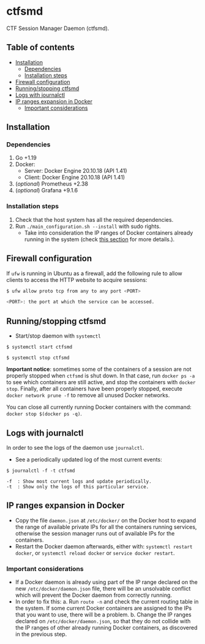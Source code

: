 # ctfsmd
CTF Session Manager Daemon (ctfsmd).

## Table of contents
<!-- vim-markdown-toc GitLab -->

* [Installation](#installation)
	- [Dependencies](#dependencies)
	- [Installation steps](#installation-steps)
* [Firewall configuration](#firewall-configuration)
* [Running/stopping ctfsmd](#runningstopping-ctfsmd)
* [Logs with journalctl](#logs-with-journalctl)
* [IP ranges expansion in Docker](#ip-ranges-expansion-in-docker)
	- [Important considerations](#important-considerations)

<!-- vim-markdown-toc -->

## Installation
### Dependencies
1. Go +1.19
2. Docker:
	* Server: Docker Engine 20.10.18 (API 1.41)
	* Client: Docker Engine 20.10.18 (API 1.41)
3. (_optional_) Prometheus +2.38
4. (_optional_) Grafana +9.1.6

### Installation steps
1. Check that the host system has all the required dependencies.
2. Run `./main_configuration.sh --install` with sudo rights.
	* Take into consideration the IP ranges of Docker containers already running in the system (check [this section](#ip-ranges-expansion-in-Docker) for more details.).

## Firewall configuration
If `ufw` is running in Ubuntu as a firewall, add the following rule to allow clients to access the HTTP website to acquire sessions:

```bash
$ ufw allow proto tcp from any to any port <PORT>

<PORT>: the port at which the service can be accessed.
```

## Running/stopping ctfsmd
* Start/stop daemon with `systemctl`
```
$ systemctl start ctfsmd

$ systemctl stop ctfsmd
```

**Important notice**: sometimes some of the containers of a session are not properly stopped when `ctfsmd` is shut down. In that case, run `docker ps -a` to see which containers are still active, and stop the containers with `docker stop`. Finally, after all containers have been properly stopped, execute `docker network prune -f` to remove all unused Docker networks. 

You can close all currently running Docker containers with the command: `docker stop $(docker ps -q)`.

## Logs with journalctl
In order to see the logs of the daemon use `journalctl`.

* See a periodically updated log of the most current events:
```
$ journalctl -f -t ctfsmd

-f  : Show most current logs and update periodically.
-t  : Show only the logs of this particular service.
```

## IP ranges expansion in Docker
* Copy the file `daemon.json` at `/etc/docker/` on the Docker host to expand the range of available private IPs for all the containers running services, otherwise the session manager runs out of available IPs for the containers.
* Restart the Docker daemon afterwards, either with: `systemctl restart docker`, or `systemctl reload docker` or `service docker restart`.

### Important considerations
* If a Docker daemon is already using part of the IP range declared on the new `/etc/docker/daemon.json` file, there will be an unsolvable conflict which will prevent the Docker daemon from correctly running.
* In order to fix this:
	a. Run `route -n` and check the current routing table in the system. If some current Docker containers are assigned to the IPs that you want to use, there will be a problem.
	b. Change the IP ranges declared on `/etc/docker/daemon.json`, so that they do not collide with the IP ranges of other already running Docker containers, as discovered in the previous step.
